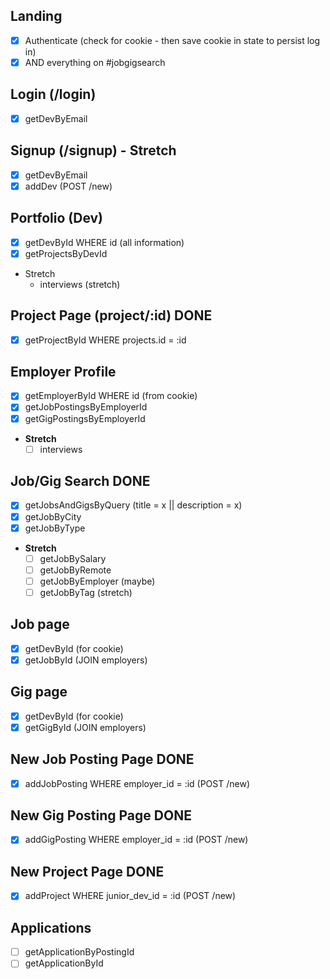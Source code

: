 ## Landing

- [x] Authenticate (check for cookie - then save cookie in state to persist log in)
- [x] AND everything on #jobgigsearch

## Login (/login)

- [x] getDevByEmail

## Signup (/signup) - Stretch

- [x] getDevByEmail
- [x] addDev (POST /new)

## Portfolio (Dev)

- [x] getDevById WHERE id (all information)
- [x] getProjectsByDevId
- Stretch
  - interviews (stretch)

## Project Page (project/:id) DONE

- [x] getProjectById WHERE projects.id = :id

## Employer Profile

- [x] getEmployerById WHERE id (from cookie)
- [x] getJobPostingsByEmployerId
- [x] getGigPostingsByEmployerId
- **Stretch**
  - [ ] interviews

## Job/Gig Search DONE

- [x] getJobsAndGigsByQuery (title = x || description = x)
- [x] getJobByCity
- [x] getJobByType
- **Stretch**
  - [ ] getJobBySalary
  - [ ] getJobByRemote
  - [ ] getJobByEmployer (maybe)
  - [ ] getJobByTag (stretch)

## Job page

- [x] getDevById (for cookie)
- [x] getJobById (JOIN employers)

## Gig page

- [x] getDevById (for cookie)
- [x] getGigById (JOIN employers)

## New Job Posting Page DONE

- [x] addJobPosting WHERE employer_id = :id (POST /new)

## New Gig Posting Page DONE

- [x] addGigPosting WHERE employer_id = :id (POST /new)

## New Project Page DONE

- [x] addProject WHERE junior_dev_id = :id (POST /new)

## Applications

- [ ] getApplicationByPostingId
- [ ] getApplicationById
